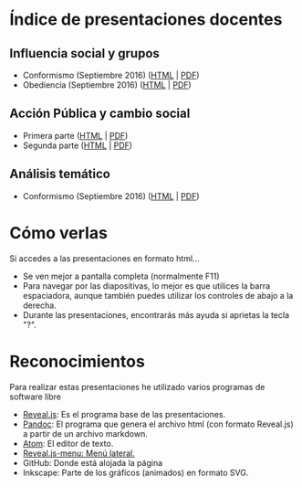 Índice de presentaciones docentes
=================================

Influencia social y grupos
--------------------------

-   Conformismo (Septiembre 2016) ([HTML](Conformismo.html) | [PDF](Conformismo.pdf))
-   Obediencia (Septiembre 2016) ([HTML](Obediencia.html) | [PDF](Obediencia.pdf))

Acción Pública y cambio social
------------------------------

-   Primera parte ([HTML](APCS-1.html) | [PDF](APCS-1.pdf))
-   Segunda parte ([HTML](APCS-15-16-2.html) | [PDF](APCS-15-16-2.pdf))

Análisis temático
-----------------

-   Conformismo (Septiembre 2016) ([HTML](AnalisisTematico.html) | [PDF](AnalisisTematico.pdf))


Cómo verlas
===========

Si accedes a las presentaciones en formato html...

-   Se ven mejor a pantalla completa (normalmente F11)
-   Para navegar por las diapositivas, lo mejor es que utilices la barra
    espaciadora, aunque también puedes utilizar los controles de abajo a
    la derecha.
-   Durante las presentaciones, encontrarás más ayuda si aprietas la
    tecla "?".

Reconocimientos
===============

Para realizar estas presentaciones he utilizado varios programas de
software libre

-   [Reveal.js](http://lab.hakim.se/reveal-js/#/): Es el programa base
    de las presentaciones.
-   [Pandoc](http://pandoc.org/): El programa que genera el archivo html
    (con formato Reveal.js) a partir de un archivo markdown.
-   [Atom](https://atom.io/): El editor de texto.
-   [Reveal.js-menu:
    Menú lateral.](https://github.com/denehyg/reveal.js-menu)
-   GitHub: Donde está alojada la página
-   Inkscape: Parte de los gráficos (animados) en formato SVG.

